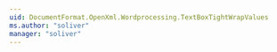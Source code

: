 ```yaml
---
uid: DocumentFormat.OpenXml.Wordprocessing.TextBoxTightWrapValues
ms.author: "soliver"
manager: "soliver"
---
```

